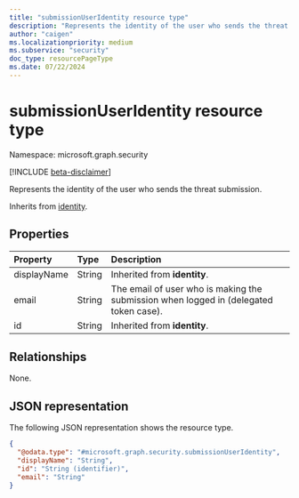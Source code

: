 ```yaml
---
title: "submissionUserIdentity resource type"
description: "Represents the identity of the user who sends the threat submission."
author: "caigen"
ms.localizationpriority: medium
ms.subservice: "security"
doc_type: resourcePageType
ms.date: 07/22/2024
---
```


# submissionUserIdentity resource type

Namespace: microsoft.graph.security

[!INCLUDE [beta-disclaimer](../../includes/beta-disclaimer.md)]

Represents the identity of the user who sends the threat submission.

Inherits from [identity](../resources/identity.md).

## Properties
| Property    | Type   | Description                                                                                                    |
|:------------|:-------|:---------------------------------------------------------------------------------------------------------------|
| displayName | String | Inherited from **identity**.                                                                 |
| email       | String | The email of user who is making the submission when logged in (delegated token case). | 
| id          | String | Inherited from **identity**.  |


## Relationships
None.

## JSON representation
The following JSON representation shows the resource type.
<!-- {
  "blockType": "resource",
  "@odata.type": "microsoft.graph.security.submissionUserIdentity"
}
-->
``` json
{
  "@odata.type": "#microsoft.graph.security.submissionUserIdentity",
  "displayName": "String",
  "id": "String (identifier)",
  "email": "String"
}
```


